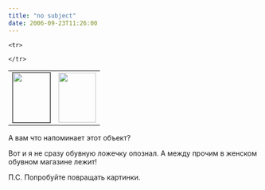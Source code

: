 ```yaml
---
title: "no subject"
date: 2006-09-23T11:26:00
---
```


<!-- Posted pictures -->

  <table>

    <tr>

      

<td><a href="http://pics.livejournal.com/fo2/pic/0000zx40/"><img src="http://pics.livejournal.com/fo2/pic/0000zx40/t4b64c" alt="" height="100" width="75" border="1" /></a></td>

      

   

      

<td><a href="http://pics.livejournal.com/fo2/pic/000104wa/"><img src="http://pics.livejournal.com/fo2/pic/000104wa/s320x240" alt="" height="100" width="75" border="0" /></a></td>

    </tr>



  </table>

  <!-- End of Posted pictures -->



А вам что напоминает этот <lj-cut text="объект?"> объект?

Вот и я не сразу обувную ложечку опознал. А между прочим в женском обувном магазине лежит!

П.С. Попробуйте повращать картинки.</lj-cut>
